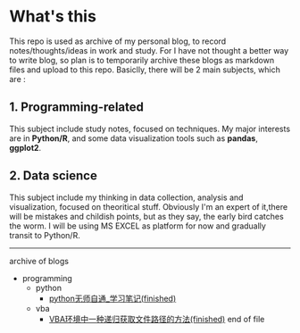 # What's this

This repo is used as archive of my personal blog, to record notes/thoughts/ideas in work and study. For I have not thought a better way to write blog, so plan is to temporarily archive these blogs as markdown files and upload to this repo. Basiclly, there will be 2 main subjects, which are :

## 1. Programming-related

This subject include study notes, focused on techniques. My major interests are in **Python/R**, and some data visualization tools such as **pandas**, **ggplot2**.

## 2. Data science

This subject include my thinking in data collection, analysis and visualization, focused on theoritical stuff. Obviously I'm an expert of it,there will be mistakes and childish points, but as they say, the early bird catches the worm. I will be using MS EXCEL as platform for now and gradually transit to Python/R.

---

archive of blogs

* programming
  * python
    * [python无师自通_学习笔记(finished)](Python无师自通_Hightlight.md)
  * vba
    * [VBA环境中一种递归获取文件路径的方法(finished)](VBA实现递归获取文件路径的方法.md)
end of file
